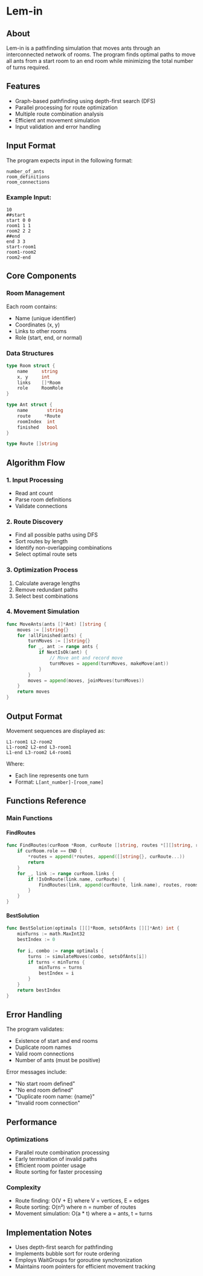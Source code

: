 # Lem-in

## About
Lem-in is a pathfinding simulation that moves ants through an interconnected network of rooms. The program finds optimal paths to move all ants from a start room to an end room while minimizing the total number of turns required.

## Features
- Graph-based pathfinding using depth-first search (DFS)
- Parallel processing for route optimization
- Multiple route combination analysis
- Efficient ant movement simulation
- Input validation and error handling

## Input Format
The program expects input in the following format:

```
number_of_ants
room_definitions
room_connections
```

### Example Input:
```
10
##start
start 0 0
room1 1 1
room2 2 2
##end
end 3 3
start-room1
room1-room2
room2-end
```

## Core Components

### Room Management
Each room contains:
- Name (unique identifier)
- Coordinates (x, y)
- Links to other rooms
- Role (start, end, or normal)

### Data Structures
```go
type Room struct {
    name     string
    x, y     int
    links    []*Room
    role     RoomRole
}

type Ant struct {
    name       string
    route     *Route
    roomIndex  int
    finished   bool
}

type Route []string
```

## Algorithm Flow

### 1. Input Processing
- Read ant count
- Parse room definitions
- Validate connections

### 2. Route Discovery
- Find all possible paths using DFS
- Sort routes by length
- Identify non-overlapping combinations
- Select optimal route sets

### 3. Optimization Process
1. Calculate average lengths
2. Remove redundant paths
3. Select best combinations

### 4. Movement Simulation
```go
func MoveAnts(ants []*Ant) []string {
    moves := []string{}
    for !allFinished(ants) {
        turnMoves := []string{}
        for _, ant := range ants {
            if NextIsOk(ant) {
                // Move ant and record move
                turnMoves = append(turnMoves, makeMove(ant))
            }
        }
        moves = append(moves, joinMoves(turnMoves))
    }
    return moves
}
```

## Output Format
Movement sequences are displayed as:
```
L1-room1 L2-room2
L1-room2 L2-end L3-room1
L1-end L3-room2 L4-room1
```

Where:
- Each line represents one turn
- Format: `L[ant_number]-[room_name]`

## Functions Reference

### Main Functions

#### FindRoutes
```go
func FindRoutes(curRoom *Room, curRoute []string, routes *[][]string, rooms *[]*Room) {
    if curRoom.role == END {
        *routes = append(*routes, append([]string{}, curRoute...))
        return
    }
    for _, link := range curRoom.links {
        if !IsOnRoute(link.name, curRoute) {
            FindRoutes(link, append(curRoute, link.name), routes, rooms)
        }
    }
}
```

#### BestSolution
```go
func BestSolution(optimals [][]*Room, setsOfAnts [][]*Ant) int {
    minTurns := math.MaxInt32
    bestIndex := 0
    
    for i, combo := range optimals {
        turns := simulateMoves(combo, setsOfAnts[i])
        if turns < minTurns {
            minTurns = turns
            bestIndex = i
        }
    }
    return bestIndex
}
```

## Error Handling
The program validates:
- Existence of start and end rooms
- Duplicate room names
- Valid room connections
- Number of ants (must be positive)

Error messages include:
- "No start room defined"
- "No end room defined"
- "Duplicate room name: {name}"
- "Invalid room connection"

## Performance

### Optimizations
- Parallel route combination processing
- Early termination of invalid paths
- Efficient room pointer usage
- Route sorting for faster processing

### Complexity
- Route finding: O(V + E) where V = vertices, E = edges
- Route sorting: O(n²) where n = number of routes
- Movement simulation: O(a * t) where a = ants, t = turns

## Implementation Notes
- Uses depth-first search for pathfinding
- Implements bubble sort for route ordering
- Employs WaitGroups for goroutine synchronization
- Maintains room pointers for efficient movement tracking